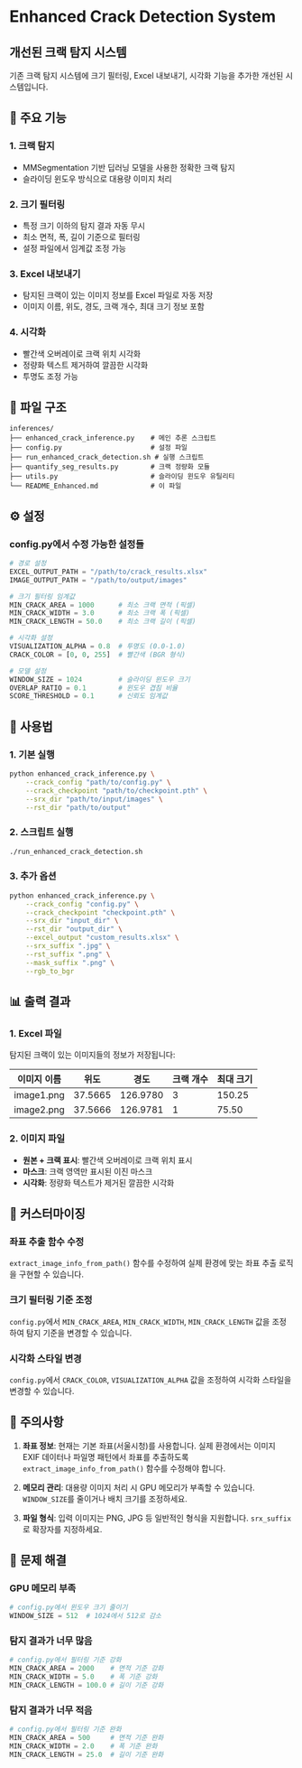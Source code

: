 # Enhanced Crack Detection System
## 개선된 크랙 탐지 시스템

기존 크랙 탐지 시스템에 크기 필터링, Excel 내보내기, 시각화 기능을 추가한 개선된 시스템입니다.

## 🚀 주요 기능

### 1. 크랙 탐지
- MMSegmentation 기반 딥러닝 모델을 사용한 정확한 크랙 탐지
- 슬라이딩 윈도우 방식으로 대용량 이미지 처리

### 2. 크기 필터링
- 특정 크기 이하의 탐지 결과 자동 무시
- 최소 면적, 폭, 길이 기준으로 필터링
- 설정 파일에서 임계값 조정 가능

### 3. Excel 내보내기
- 탐지된 크랙이 있는 이미지 정보를 Excel 파일로 자동 저장
- 이미지 이름, 위도, 경도, 크랙 개수, 최대 크기 정보 포함

### 4. 시각화
- 빨간색 오버레이로 크랙 위치 시각화
- 정량화 텍스트 제거하여 깔끔한 시각화
- 투명도 조정 가능

## 📁 파일 구조

```
inferences/
├── enhanced_crack_inference.py    # 메인 추론 스크립트
├── config.py                      # 설정 파일
├── run_enhanced_crack_detection.sh # 실행 스크립트
├── quantify_seg_results.py        # 크랙 정량화 모듈
├── utils.py                       # 슬라이딩 윈도우 유틸리티
└── README_Enhanced.md             # 이 파일
```

## ⚙️ 설정

### config.py에서 수정 가능한 설정들

```python
# 경로 설정
EXCEL_OUTPUT_PATH = "/path/to/crack_results.xlsx"
IMAGE_OUTPUT_PATH = "/path/to/output/images"

# 크기 필터링 임계값
MIN_CRACK_AREA = 1000      # 최소 크랙 면적 (픽셀)
MIN_CRACK_WIDTH = 3.0      # 최소 크랙 폭 (픽셀)
MIN_CRACK_LENGTH = 50.0    # 최소 크랙 길이 (픽셀)

# 시각화 설정
VISUALIZATION_ALPHA = 0.8  # 투명도 (0.0-1.0)
CRACK_COLOR = [0, 0, 255]  # 빨간색 (BGR 형식)

# 모델 설정
WINDOW_SIZE = 1024         # 슬라이딩 윈도우 크기
OVERLAP_RATIO = 0.1        # 윈도우 겹침 비율
SCORE_THRESHOLD = 0.1      # 신뢰도 임계값
```

## 🎯 사용법

### 1. 기본 실행

```bash
python enhanced_crack_inference.py \
    --crack_config "path/to/config.py" \
    --crack_checkpoint "path/to/checkpoint.pth" \
    --srx_dir "path/to/input/images" \
    --rst_dir "path/to/output"
```

### 2. 스크립트 실행

```bash
./run_enhanced_crack_detection.sh
```

### 3. 추가 옵션

```bash
python enhanced_crack_inference.py \
    --crack_config "config.py" \
    --crack_checkpoint "checkpoint.pth" \
    --srx_dir "input_dir" \
    --rst_dir "output_dir" \
    --excel_output "custom_results.xlsx" \
    --srx_suffix ".jpg" \
    --rst_suffix ".png" \
    --mask_suffix ".png" \
    --rgb_to_bgr
```

## 📊 출력 결과

### 1. Excel 파일
탐지된 크랙이 있는 이미지들의 정보가 저장됩니다:

| 이미지 이름 | 위도 | 경도 | 크랙 개수 | 최대 크기 |
|------------|------|------|-----------|-----------|
| image1.png | 37.5665 | 126.9780 | 3 | 150.25 |
| image2.png | 37.5666 | 126.9781 | 1 | 75.50 |

### 2. 이미지 파일
- **원본 + 크랙 표시**: 빨간색 오버레이로 크랙 위치 표시
- **마스크**: 크랙 영역만 표시된 이진 마스크
- **시각화**: 정량화 텍스트가 제거된 깔끔한 시각화

## 🔧 커스터마이징

### 좌표 추출 함수 수정
`extract_image_info_from_path()` 함수를 수정하여 실제 환경에 맞는 좌표 추출 로직을 구현할 수 있습니다.

### 크기 필터링 기준 조정
`config.py`에서 `MIN_CRACK_AREA`, `MIN_CRACK_WIDTH`, `MIN_CRACK_LENGTH` 값을 조정하여 탐지 기준을 변경할 수 있습니다.

### 시각화 스타일 변경
`config.py`에서 `CRACK_COLOR`, `VISUALIZATION_ALPHA` 값을 조정하여 시각화 스타일을 변경할 수 있습니다.

## 📝 주의사항

1. **좌표 정보**: 현재는 기본 좌표(서울시청)를 사용합니다. 실제 환경에서는 이미지 EXIF 데이터나 파일명 패턴에서 좌표를 추출하도록 `extract_image_info_from_path()` 함수를 수정해야 합니다.

2. **메모리 관리**: 대용량 이미지 처리 시 GPU 메모리가 부족할 수 있습니다. `WINDOW_SIZE`를 줄이거나 배치 크기를 조정하세요.

3. **파일 형식**: 입력 이미지는 PNG, JPG 등 일반적인 형식을 지원합니다. `srx_suffix`로 확장자를 지정하세요.

## 🐛 문제 해결

### GPU 메모리 부족
```python
# config.py에서 윈도우 크기 줄이기
WINDOW_SIZE = 512  # 1024에서 512로 감소
```

### 탐지 결과가 너무 많음
```python
# config.py에서 필터링 기준 강화
MIN_CRACK_AREA = 2000    # 면적 기준 강화
MIN_CRACK_WIDTH = 5.0    # 폭 기준 강화
MIN_CRACK_LENGTH = 100.0 # 길이 기준 강화
```

### 탐지 결과가 너무 적음
```python
# config.py에서 필터링 기준 완화
MIN_CRACK_AREA = 500     # 면적 기준 완화
MIN_CRACK_WIDTH = 2.0    # 폭 기준 완화
MIN_CRACK_LENGTH = 25.0  # 길이 기준 완화
```

